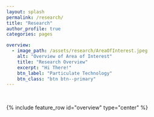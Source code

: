 ```yaml
---
layout: splash
permalink: /research/
title: "Research"
author_profile: true
categories: pages

overview:
  - image_path: /assets/research/AreaOfInterest.jpeg
    alt: "Overview of Area of Interest"
    title: "Research Overview"
    excerpt: "Hi There!"
    btn_label: "Particulate Technology"
    btn_class: "btn btn--primary"
---
```


<br />

{% include feature_row id="overview" type="center" %}
